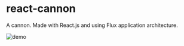 react-cannon
============

A cannon. Made with React.js and using Flux application architecture.

![demo](https://s3.amazonaws.com/kurtzkloud.com/p/cannon-firing-v2.gif)

